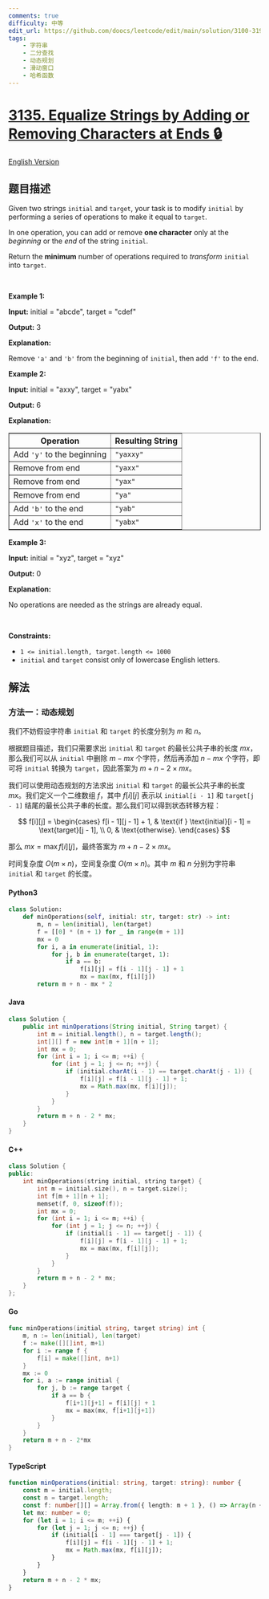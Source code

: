 ```yaml
---
comments: true
difficulty: 中等
edit_url: https://github.com/doocs/leetcode/edit/main/solution/3100-3199/3135.Equalize%20Strings%20by%20Adding%20or%20Removing%20Characters%20at%20Ends/README.md
tags:
    - 字符串
    - 二分查找
    - 动态规划
    - 滑动窗口
    - 哈希函数
---
```


<!-- problem:start -->

# [3135. Equalize Strings by Adding or Removing Characters at Ends 🔒](https://leetcode.cn/problems/equalize-strings-by-adding-or-removing-characters-at-ends)

[English Version](/solution/3100-3199/3135.Equalize%20Strings%20by%20Adding%20or%20Removing%20Characters%20at%20Ends/README_EN.md)

## 题目描述

<!-- description:start -->

<p>Given two strings <code>initial</code> and <code>target</code>, your task is to modify <code>initial</code> by performing a series of operations to make it equal to <code>target</code>.</p>

<p>In one operation, you can add or remove <strong>one character</strong> only at the <em>beginning</em> or the <em>end</em> of the string <code>initial</code>.</p>

<p>Return the <strong>minimum</strong> number of operations required to <em>transform</em> <code>initial</code> into <code>target</code>.</p>

<p>&nbsp;</p>
<p><strong class="example">Example 1:</strong></p>

<div class="example-block">
<p><strong>Input:</strong> <span class="example-io">initial = &quot;abcde&quot;, target = &quot;cdef&quot;</span></p>

<p><strong>Output:</strong> 3</p>

<p><strong>Explanation:</strong></p>

<p>Remove <code>&#39;a&#39;</code> and <code>&#39;b&#39;</code> from the beginning of <code>initial</code>, then add <code>&#39;f&#39;</code> to the end.</p>
</div>

<p><strong class="example">Example 2:</strong></p>

<div class="example-block">
<p><strong>Input:</strong> <span class="example-io">initial = &quot;axxy&quot;, target = &quot;yabx&quot;</span></p>

<p><strong>Output:</strong> 6</p>

<p><strong>Explanation:</strong></p>

<table border="1">
	<tbody>
		<tr>
			<th>Operation</th>
			<th>Resulting String</th>
		</tr>
		<tr>
			<td>Add <code>&#39;y&#39;</code> to the beginning</td>
			<td><code>&quot;yaxxy&quot;</code></td>
		</tr>
		<tr>
			<td>Remove from end</td>
			<td><code>&quot;yaxx&quot;</code></td>
		</tr>
		<tr>
			<td>Remove from end</td>
			<td><code>&quot;yax&quot;</code></td>
		</tr>
		<tr>
			<td>Remove from end</td>
			<td><code>&quot;ya&quot;</code></td>
		</tr>
		<tr>
			<td>Add <code>&#39;b&#39;</code> to the end</td>
			<td><code>&quot;yab&quot;</code></td>
		</tr>
		<tr>
			<td>Add <code>&#39;x&#39;</code> to the end</td>
			<td><code>&quot;yabx&quot;</code></td>
		</tr>
	</tbody>
</table>
</div>

<p><strong class="example">Example 3:</strong></p>

<div class="example-block">
<p><strong>Input:</strong> <span class="example-io">initial = &quot;xyz&quot;, target = &quot;xyz&quot;</span></p>

<p><strong>Output:</strong> <span class="example-io">0</span></p>

<p><strong>Explanation:</strong></p>

<p>No operations are needed as the strings are already equal.</p>
</div>

<p>&nbsp;</p>
<p><strong>Constraints:</strong></p>

<ul>
	<li><code>1 &lt;= initial.length, target.length &lt;= 1000</code></li>
	<li><code>initial</code> and <code>target</code> consist only of lowercase English letters.</li>
</ul>

<!-- description:end -->

## 解法

<!-- solution:start -->

### 方法一：动态规划

我们不妨假设字符串 `initial` 和 `target` 的长度分别为 $m$ 和 $n$。

根据题目描述，我们只需要求出 `initial` 和 `target` 的最长公共子串的长度 $mx$，那么我们可以从 `initial` 中删除 $m - mx$ 个字符，然后再添加 $n - mx$ 个字符，即可将 `initial` 转换为 `target`，因此答案为 $m + n - 2 \times mx$。

我们可以使用动态规划的方法求出 `initial` 和 `target` 的最长公共子串的长度 $mx$。我们定义一个二维数组 $f$，其中 $f[i][j]$ 表示以 `initial[i - 1]` 和 `target[j - 1]` 结尾的最长公共子串的长度。那么我们可以得到状态转移方程：

$$
f[i][j] = \begin{cases}
f[i - 1][j - 1] + 1, & \text{if } \text{initial}[i - 1] = \text{target}[j - 1], \\
0, & \text{otherwise}.
\end{cases}
$$

那么 $mx = \max f[i][j]$，最终答案为 $m + n - 2 \times mx$。

时间复杂度 $O(m \times n)$，空间复杂度 $O(m \times n)$。其中 $m$ 和 $n$ 分别为字符串 `initial` 和 `target` 的长度。

<!-- tabs:start -->

#### Python3

```python
class Solution:
    def minOperations(self, initial: str, target: str) -> int:
        m, n = len(initial), len(target)
        f = [[0] * (n + 1) for _ in range(m + 1)]
        mx = 0
        for i, a in enumerate(initial, 1):
            for j, b in enumerate(target, 1):
                if a == b:
                    f[i][j] = f[i - 1][j - 1] + 1
                    mx = max(mx, f[i][j])
        return m + n - mx * 2
```

#### Java

```java
class Solution {
    public int minOperations(String initial, String target) {
        int m = initial.length(), n = target.length();
        int[][] f = new int[m + 1][n + 1];
        int mx = 0;
        for (int i = 1; i <= m; ++i) {
            for (int j = 1; j <= n; ++j) {
                if (initial.charAt(i - 1) == target.charAt(j - 1)) {
                    f[i][j] = f[i - 1][j - 1] + 1;
                    mx = Math.max(mx, f[i][j]);
                }
            }
        }
        return m + n - 2 * mx;
    }
}
```

#### C++

```cpp
class Solution {
public:
    int minOperations(string initial, string target) {
        int m = initial.size(), n = target.size();
        int f[m + 1][n + 1];
        memset(f, 0, sizeof(f));
        int mx = 0;
        for (int i = 1; i <= m; ++i) {
            for (int j = 1; j <= n; ++j) {
                if (initial[i - 1] == target[j - 1]) {
                    f[i][j] = f[i - 1][j - 1] + 1;
                    mx = max(mx, f[i][j]);
                }
            }
        }
        return m + n - 2 * mx;
    }
};
```

#### Go

```go
func minOperations(initial string, target string) int {
	m, n := len(initial), len(target)
	f := make([][]int, m+1)
	for i := range f {
		f[i] = make([]int, n+1)
	}
	mx := 0
	for i, a := range initial {
		for j, b := range target {
			if a == b {
				f[i+1][j+1] = f[i][j] + 1
				mx = max(mx, f[i+1][j+1])
			}
		}
	}
	return m + n - 2*mx
}
```

#### TypeScript

```ts
function minOperations(initial: string, target: string): number {
    const m = initial.length;
    const n = target.length;
    const f: number[][] = Array.from({ length: m + 1 }, () => Array(n + 1).fill(0));
    let mx: number = 0;
    for (let i = 1; i <= m; ++i) {
        for (let j = 1; j <= n; ++j) {
            if (initial[i - 1] === target[j - 1]) {
                f[i][j] = f[i - 1][j - 1] + 1;
                mx = Math.max(mx, f[i][j]);
            }
        }
    }
    return m + n - 2 * mx;
}
```

<!-- tabs:end -->

<!-- solution:end -->

<!-- problem:end -->
